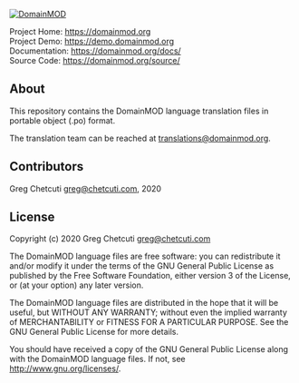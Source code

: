 [![DomainMOD](https://cdn.domainmod.org/images/logo.png)](https://domainmod.org)

Project Home: <https://domainmod.org>  
Project Demo: <https://demo.domainmod.org>  
Documentation: <https://domainmod.org/docs/>  
Source Code: <https://domainmod.org/source/>

About
-----
This repository contains the DomainMOD language translation files in portable object (.po) format.

The translation team can be reached at <translations@domainmod.org>.

Contributors
------------
Greg Chetcuti <greg@chetcuti.com>, 2020

License
-------
Copyright (c) 2020 Greg Chetcuti <greg@chetcuti.com>

The DomainMOD language files are free software: you can redistribute it and/or modify it under the terms of the GNU General Public License as published by the Free Software Foundation, either version 3 of the License, or (at your option) any later version.

The DomainMOD language files are distributed in the hope that it will be useful, but WITHOUT ANY WARRANTY; without even the implied warranty of MERCHANTABILITY or FITNESS FOR A PARTICULAR PURPOSE. See the GNU General Public License for more details.

You should have received a copy of the GNU General Public License along with the DomainMOD language files. If not, see <http://www.gnu.org/licenses/>.
